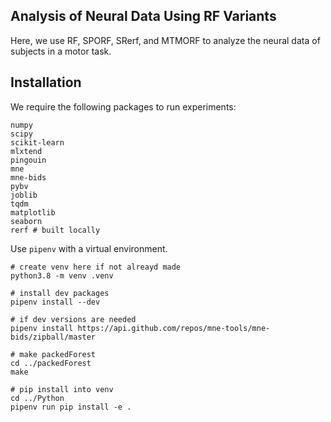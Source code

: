 Analysis of Neural Data Using RF Variants
-----------------------------------------

Here, we use RF, SPORF, SRerf, and MTMORF to analyze 
the neural data of subjects in a motor task.

Installation
------------
We require the following packages to run experiments:

    numpy
    scipy
    scikit-learn
    mlxtend
    pingouin
    mne
    mne-bids
    pybv
    joblib
    tqdm
    matplotlib
    seaborn
    rerf # built locally

Use `pipenv` with a virtual environment.

    # create venv here if not alreayd made
    python3.8 -m venv .venv

    # install dev packages
    pipenv install --dev
    
    # if dev versions are needed
    pipenv install https://api.github.com/repos/mne-tools/mne-bids/zipball/master
    
    # make packedForest
    cd ../packedForest
    make
    
    # pip install into venv
    cd ../Python
    pipenv run pip install -e .